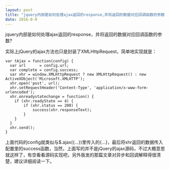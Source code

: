 ```yaml
---
layout: post
title: "jquery内部是如何处理ajax返回的response,并将返回的数据对应回调函数的参数"
date: 2016-8-9
---
```

jquery内部是如何处理ajax返回的response，并将返回的数据对应回调函数的参数?


实际上jQuery的ajax方法也只是封装了XMLHttpRequest，简单地实现就是：

    var tAjax = function(config) {
      var url      = config.url;
      var complete = config.success; 
      var xhr = window.XMLHttpRequest ? new XMLHttpRequest() : new ActiveXObject('Microsoft.XMLHTTP');
      xhr.open('post', url);
      xhr.setRequestHeader('Content-Type', 'application/x-www-form-urlencoded');
      xhr.onreadystatechange = function() {
        if (xhr.readyState == 4) {
            if (xhr.status == 200) {
                success(xhr.responseText);
            }
        }
      }
      xhr.send();
    }

上面代码的config就类似与$.ajax({...})里传入的{...}，最后将xhr返回的数据传入配置里的success函数，当然，上面写的并不是jQuery的ajax源码，不过大概意思就这样了，有空看看源码实现吧，另外我发的那篇文章对异步和回调解释得很清楚，建议详细阅读一下。
